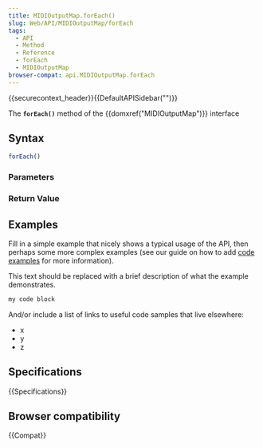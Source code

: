```yaml
---
title: MIDIOutputMap.forEach()
slug: Web/API/MIDIOutputMap/forEach
tags:
  - API
  - Method
  - Reference
  - forEach
  - MIDIOutputMap
browser-compat: api.MIDIOutputMap.forEach
---
```

{{securecontext_header}}{{DefaultAPISidebar("")}}

The **`forEach()`** method of the {{domxref("MIDIOutputMap")}} interface 

## Syntax

```js
forEach()
```

### Parameters



### Return Value



## Examples

Fill in a simple example that nicely shows a typical usage of the API, then perhaps some more complex examples (see our guide on how to add [code examples](/en-US/docs/MDN/Contribute/Structures/Code_examples) for more information).

This text should be replaced with a brief description of what the example demonstrates.

```js
my code block
```

And/or include a list of links to useful code samples that live elsewhere:

*   x
*   y
*   z

## Specifications

{{Specifications}}

## Browser compatibility

{{Compat}}

